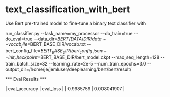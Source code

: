 # text_classification_with_bert
Use Bert pre-trained model to fine-tune a binary text classifier with 

run_classifier.py  --task_name=my_processor  --do_train=true   --do_eval=true --data_dir=$BERT/DATA/DIR/data   --vocab_file=$BERT_BASE_DIR/vocab.txt   --bert_config_file=$BERT_BASE_DIR/bert_config.json   --init_checkpoint=$BERT_BASE_DIR/bert_model.ckpt   --max_seq_length=128   --train_batch_size=32   --learning_rate=2e-5   --num_train_epochs=3.0   --output_dir=/home/je/jemluser/deeplearning/bert/bert/result/


*** Eval Results ***
   
   | eval_accuracy |  eval_loss  | 
   |   0.9985759   | 0.008041907 |
